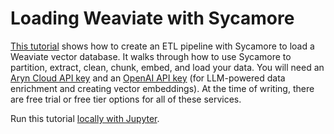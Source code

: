 # Loading Weaviate with Sycamore

[This tutorial](https://github.com/aryn-ai/sycamore/blob/main/notebooks/weaviate-writer.ipynb) shows how to create an ETL pipeline with Sycamore to load a Weaviate vector database. It walks through how to use Sycamore to partition, extract, clean, chunk, embed, and load your data. You will need an [Aryn Cloud API key](https://www.aryn.ai/get-started) and an [OpenAI API key](https://platform.openai.com/signup) (for LLM-powered data enrichment and creating vector embeddings). At the time of writing, there are free trial or free tier options for all of these services.

Run this tutorial [locally with Jupyter](https://github.com/aryn-ai/sycamore/blob/main/notebooks/weaviate-writer.ipynb).

